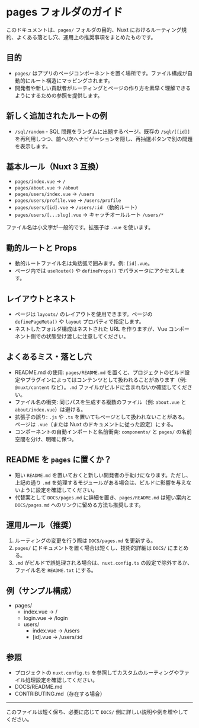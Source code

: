 # pages フォルダのガイド

このドキュメントは、`pages/` フォルダの目的、Nuxt におけるルーティング規約、よくある落とし穴、運用上の推奨事項をまとめたものです。

## 目的
- `pages/` はアプリのページコンポーネントを置く場所です。ファイル構成が自動的にルート構造にマッピングされます。
- 開発者や新しい貢献者がルーティングとページの作り方を素早く理解できるようにするための参照を提供します。

## 新しく追加されたルートの例
- `/sql/random` - SQL 問題をランダムに出題するページ。既存の `/sql/[[id]]` を再利用しつつ、前へ/次へナビゲーションを隠し、再抽選ボタンで別の問題を表示します。

## 基本ルール（Nuxt 3 互換）
- `pages/index.vue` -> `/`
- `pages/about.vue` -> `/about`
- `pages/users/index.vue` -> `/users`
- `pages/users/profile.vue` -> `/users/profile`
- `pages/users/[id].vue` -> `/users/:id` （動的ルート）
- `pages/users/[...slug].vue` -> キャッチオールルート `/users/*`

ファイル名は小文字が一般的です。拡張子は `.vue` を使います。

## 動的ルートと Props
- 動的ルートファイル名は角括弧で囲みます。例: `[id].vue`。
- ページ内では `useRoute()` や `defineProps()` でパラメータにアクセスします。

## レイアウトとネスト
- ページは `layouts/` のレイアウトを使用できます。ページの `definePageMeta()` や `layout` プロパティで指定します。
- ネストしたフォルダ構成はネストされた URL を作りますが、Vue コンポーネント側での状態受け渡しに注意してください。

## よくあるミス・落とし穴
- README.md の使用: `pages/README.md` を置くと、プロジェクトのビルド設定やプラグインによってはコンテンツとして扱われることがあります（例: `@nuxt/content` など）。`.md` ファイルがビルドに含まれないか確認してください。
- ファイル名の衝突: 同じパスを生成する複数のファイル（例: `about.vue` と `about/index.vue`）は避ける。
- 拡張子の誤り: `.js` や `.ts` を置いてもページとして扱われないことがある。ページは `.vue`（または Nuxt のドキュメントに従った設定）にする。
- コンポーネントの自動インポートと名前衝突: `components/` と `pages/` の名前空間を分け、明確に保つ。

## README を `pages` に置くか？
- 短い `README.md` を置いておくと新しい開発者の手助けになります。ただし、上記の通り `.md` を処理するモジュールがある場合は、ビルドに影響を与えないように設定を確認してください。
- 代替案として `DOCS/pages.md` に詳細を置き、`pages/README.md` は短い案内と `DOCS/pages.md` へのリンクに留める方法も推奨します。

## 運用ルール（推奨）
1. ルーティングの変更を行う際は `DOCS/pages.md` を更新する。
2. `pages/` にドキュメントを置く場合は短くし、技術的詳細は `DOCS/` にまとめる。
3. `.md` がビルドで誤処理される場合は、`nuxt.config.ts` の設定で除外するか、ファイル名を `README.txt` にする。

## 例（サンプル構成）
- pages/
  - index.vue  -> /
  - login.vue  -> /login
  - users/
    - index.vue -> /users
    - [id].vue  -> /users/:id

## 参照
- プロジェクトの `nuxt.config.ts` を参照してカスタムのルーティングやファイル処理設定を確認してください。
- DOCS/README.md
- CONTRIBUTING.md（存在する場合）

---

このファイルは短く保ち、必要に応じて `DOCS/` 側に詳しい説明や例を増やしてください。
